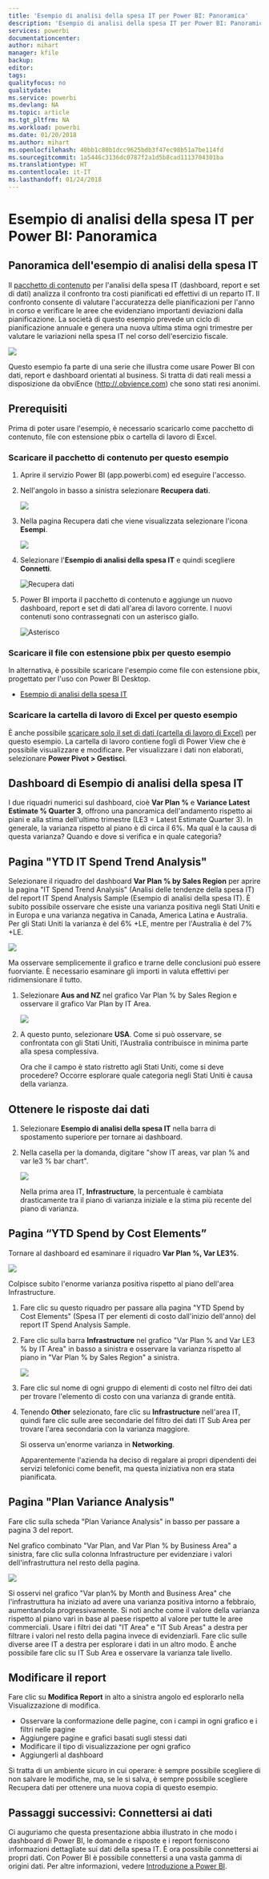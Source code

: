 ```yaml
---
title: 'Esempio di analisi della spesa IT per Power BI: Panoramica'
description: 'Esempio di analisi della spesa IT per Power BI: Panoramica'
services: powerbi
documentationcenter: 
author: mihart
manager: kfile
backup: 
editor: 
tags: 
qualityfocus: no
qualitydate: 
ms.service: powerbi
ms.devlang: NA
ms.topic: article
ms.tgt_pltfrm: NA
ms.workload: powerbi
ms.date: 01/20/2018
ms.author: mihart
ms.openlocfilehash: 40bb1c80b1dcc9625bdb3f47ec98b51a7be114fd
ms.sourcegitcommit: 1a5446c3136dc0787f2a1d5b8cad1113704301ba
ms.translationtype: HT
ms.contentlocale: it-IT
ms.lasthandoff: 01/24/2018
---
```

# <a name="it-spend-analysis-sample-for-power-bi-take-a-tour"></a>Esempio di analisi della spesa IT per Power BI: Panoramica

## <a name="overview-of-the-it-spend-analysis-sample"></a>Panoramica dell'esempio di analisi della spesa IT
Il [pacchetto di contenuto](service-organizational-content-pack-introduction.md) per l'analisi della spesa IT (dashboard, report e set di dati) analizza il confronto tra costi pianificati ed effettivi di un reparto IT. Il confronto consente di valutare l'accuratezza delle pianificazioni per l'anno in corso e verificare le aree che evidenziano importanti deviazioni dalla pianificazione. La società di questo esempio prevede un ciclo di pianificazione annuale e genera una nuova ultima stima ogni trimestre per valutare le variazioni nella spesa IT nel corso dell'esercizio fiscale.

![](media/sample-it-spend/it1.png)

Questo esempio fa parte di una serie che illustra come usare Power BI con dati, report e dashboard orientati al business. Si tratta di dati reali messi a disposizione da obviEnce (<http://.obvience.com>) che sono stati resi anonimi.

## <a name="prerequisites"></a>Prerequisiti

 Prima di poter usare l'esempio, è necessario scaricarlo come pacchetto di contenuto, file con estensione pbix o cartella di lavoro di Excel.

### <a name="get-the-content-pack-for-this-sample"></a>Scaricare il pacchetto di contenuto per questo esempio

1. Aprire il servizio Power BI (app.powerbi.com) ed eseguire l'accesso.
2. Nell'angolo in basso a sinistra selezionare **Recupera dati**.
   
    ![](media/sample-datasets/power-bi-get-data.png)
3. Nella pagina Recupera dati che viene visualizzata selezionare l'icona **Esempi**.
   
   ![](media/sample-datasets/power-bi-samples-icon.png)
4. Selezionare l'**Esempio di analisi della spesa IT** e quindi scegliere **Connetti**.  
  
   ![Recupera dati](media/sample-it-spend/it-connect.png)
   
5. Power BI importa il pacchetto di contenuto e aggiunge un nuovo dashboard, report e set di dati all'area di lavoro corrente. I nuovi contenuti sono contrassegnati con un asterisco giallo. 
   
   ![Asterisco](media/sample-it-spend/it-asterisk.png)
  
### <a name="get-the-pbix-file-for-this-sample"></a>Scaricare il file con estensione pbix per questo esempio

In alternativa, è possibile scaricare l'esempio come file con estensione pbix, progettato per l'uso con Power BI Desktop. 

 * [Esempio di analisi della spesa IT](http://download.microsoft.com/download/E/9/8/E98CEB6D-CEBB-41CF-BA2B-1A1D61B27D87/IT%20Spend%20Analysis%20Sample%20PBIX.pbix)

### <a name="get-the-excel-workbook-for-this-sample"></a>Scaricare la cartella di lavoro di Excel per questo esempio
È anche possibile [scaricare solo il set di dati (cartella di lavoro di Excel)](http://go.microsoft.com/fwlink/?LinkId=529783) per questo esempio. La cartella di lavoro contiene fogli di Power View che è possibile visualizzare e modificare. Per visualizzare i dati non elaborati, selezionare **Power Pivot > Gestisci**.


## <a name="the-it-spend-analysis-sample-dashboard"></a>Dashboard di Esempio di analisi della spesa IT
I due riquadri numerici sul dashboard, cioè **Var Plan %** e **Variance Latest Estimate % Quarter 3**, offrono una panoramica dell'andamento rispetto ai piani e alla stima dell'ultimo trimestre (LE3 = Latest Estimate Quarter 3). In generale, la varianza rispetto al piano è di circa il 6%. Ma qual è la causa di questa varianza? Quando e dove si verifica e in quale categoria?

## <a name="ytd-it-spend-trend-analysis-page"></a>Pagina "YTD IT Spend Trend Analysis"
Selezionare il riquadro del dashboard **Var Plan % by Sales Region** per aprire la pagina "IT Spend Trend Analysis" (Analisi delle tendenze della spesa IT) del report IT Spend Analysis Sample (Esempio di analisi della spesa IT). È subito possibile osservare che esiste una varianza positiva negli Stati Uniti e in Europa e una varianza negativa in Canada, America Latina e Australia. Per gli Stati Uniti la varianza è del 6% +LE, mentre per l'Australia è del 7% +LE.

![](media/sample-it-spend/it2.png)

Ma osservare semplicemente il grafico e trarne delle conclusioni può essere fuorviante. È necessario esaminare gli importi in valuta effettivi per ridimensionare il tutto.

1. Selezionare **Aus and NZ** nel grafico Var Plan % by Sales Region e osservare il grafico Var Plan by IT Area.

   ![](media/sample-it-spend/it3.png)
2. A questo punto, selezionare **USA**. Come si può osservare, se confrontata con gli Stati Uniti, l'Australia contribuisce in minima parte alla spesa complessiva.

    Ora che il campo è stato ristretto agli Stati Uniti, come si deve procedere? Occorre esplorare quale categoria negli Stati Uniti è causa della varianza.

## <a name="ask-questions-of-the-data"></a>Ottenere le risposte dai dati
1. Selezionare **Esempio di analisi della spesa IT** nella barra di spostamento superiore per tornare ai dashboard.
2. Nella casella per la domanda, digitare "show IT areas, var plan % and var le3 % bar chart".

   ![](media/sample-it-spend/it4.png)

   Nella prima area IT, **Infrastructure**, la percentuale è cambiata drasticamente tra il piano di varianza iniziale e la stima più recente del piano di varianza.

## <a name="ytd-spend-by-cost-elements-page"></a>Pagina “YTD Spend by Cost Elements”
Tornare al dashboard ed esaminare il riquadro **Var Plan %, Var LE3%**.

![](media/sample-it-spend/it5.png)

Colpisce subito l'enorme varianza positiva rispetto al piano dell'area Infrastructure.

1. Fare clic su questo riquadro per passare alla pagina "YTD Spend by Cost Elements" (Spesa IT per elementi di costo dall'inizio dell'anno) del report IT Spend Analysis Sample.
2. Fare clic sulla barra **Infrastructure** nel grafico "Var Plan % and Var LE3 % by IT Area" in basso a sinistra e osservare la varianza rispetto al piano in "Var Plan % by Sales Region" a sinistra.

    ![](media/sample-it-spend/it6.png)
3. Fare clic sul nome di ogni gruppo di elementi di costo nel filtro dei dati per trovare l'elemento di costo con una varianza di grande entità.
4. Tenendo **Other** selezionato, fare clic su **Infrastructure** nell'area IT, quindi fare clic sulle aree secondarie del filtro dei dati IT Sub Area per trovare l'area secondaria con la varianza maggiore.  

   Si osserva un'enorme varianza in **Networking**.

   Apparentemente l'azienda ha deciso di regalare ai propri dipendenti dei servizi telefonici come benefit, ma questa iniziativa non era stata pianificata.

## <a name="plan-variance-analysis-page"></a>Pagina "Plan Variance Analysis"
Fare clic sulla scheda "Plan Variance Analysis" in basso per passare a pagina 3 del report.

Nel grafico combinato "Var Plan, and Var Plan % by Business Area" a sinistra, fare clic sulla colonna Infrastructure per evidenziare i valori dell'infrastruttura nel resto della pagina.

![](media/sample-it-spend/it7.png)

Si osservi nel grafico "Var plan% by Month and Business Area" che l'infrastruttura ha iniziato ad avere una varianza positiva intorno a febbraio, aumentandola progressivamente. Si noti anche come il valore della varianza rispetto al piano vari in base al paese rispetto al valore per tutte le aree commerciali. Usare i filtri dei dati "IT Area" e "IT Sub Areas" a destra per filtrare i valori nel resto della pagina invece di evidenziarli. Fare clic sulle diverse aree IT a destra per esplorare i dati in un altro modo. È anche possibile fare clic su IT Sub Area e osservare la varianza tale livello.

## <a name="edit-the-report"></a>Modificare il report
Fare clic su **Modifica Report** in alto a sinistra angolo ed esplorarlo nella Visualizzazione di modifica.

* Osservare la conformazione delle pagine, con i campi in ogni grafico e i filtri nelle pagine
* Aggiungere pagine e grafici basati sugli stessi dati
* Modificare il tipo di visualizzazione per ogni grafico
* Aggiungerli al dashboard

Si tratta di un ambiente sicuro in cui operare: è sempre possibile scegliere di non salvare le modifiche, ma, se le si salva, è sempre possibile scegliere Recupera dati per ottenere una nuova copia di questo esempio.

## <a name="next-steps-connect-to-your-data"></a>Passaggi successivi: Connettersi ai dati
Ci auguriamo che questa presentazione abbia illustrato in che modo i dashboard di Power BI, le domande e risposte e i report forniscono informazioni dettagliate sui dati della spesa IT. È ora possibile connettersi ai propri dati. Con Power BI è possibile connettersi a una vasta gamma di origini dati. Per altre informazioni, vedere [Introduzione a Power BI](service-get-started.md).
